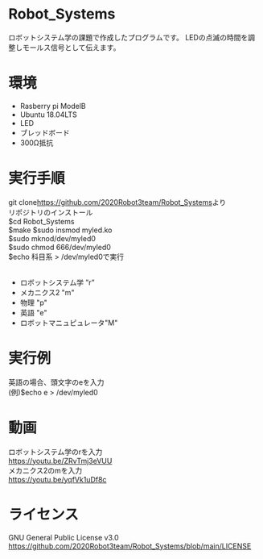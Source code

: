 # Robot_Systems
ロボットシステム学の課題で作成したプログラムです。
LEDの点滅の時間を調整しモールス信号として伝えます。
# 環境
- Rasberry pi ModelB
- Ubuntu 18.04LTS
- LED
- ブレッドボード
- 300Ω抵抗　

# 実行手順
git clone<https://github.com/2020Robot3team/Robot_Systems>より <br>
リポジトリのインストール <br>
$cd Robot_Systems <br>
$make
$sudo insmod myled.ko <br>
$sudo mknod/dev/myled0 <br>
$sudo chmod 666/dev/myled0 <br>
$echo 科目系 > /dev/myled0で実行 <br>
    <br>
- ロボットシステム学 ”r”
- メカニクス2 "m"
- 物理 "p"
- 英語 "e"
- ロボットマニュピュレータ"M"
# 実行例
英語の場合、頭文字のeを入力　<br>
(例)$echo e > /dev/myled0
# 動画
ロボットシステム学のrを入力　<br>
<https://youtu.be/ZRvTmj3eVUU><br>
メカニクス2のmを入力　<br>
<https://youtu.be/yqfVk1uDf8c>

# ライセンス
GNU General Public License v3.0
<https://github.com/2020Robot3team/Robot_Systems/blob/main/LICENSE>

